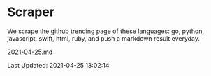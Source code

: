 # Scraper

We scrape the github trending page of these languages: go, python, javascript, swift, html, ruby, and push a markdown result everyday.

[2021-04-25.md](https://github.com/henson/Scraper/blob/master/2021-04-25.md)

Last Updated: 2021-04-25 13:02:14